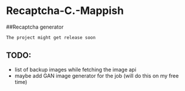 # Recaptcha-C.-Mappish
##Recaptcha generator

```The project might get release soon```

## TODO:
- list of backup images while fetching the image api
- maybe add GAN image generator for the job (will do this on my free time)

